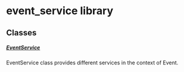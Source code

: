 



# event_service library











## Classes

##### [EventService](../services_event_service/EventService-class.md)



EventService class provides different services in the context of Event.















